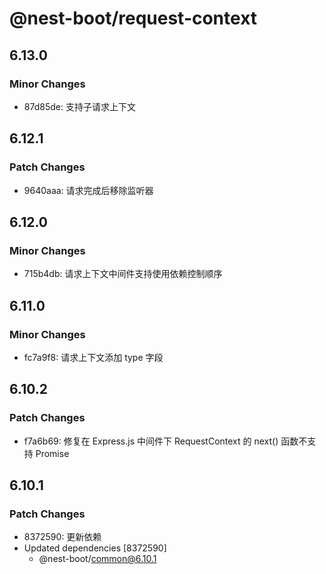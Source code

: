 # @nest-boot/request-context

## 6.13.0

### Minor Changes

- 87d85de: 支持子请求上下文

## 6.12.1

### Patch Changes

- 9640aaa: 请求完成后移除监听器

## 6.12.0

### Minor Changes

- 715b4db: 请求上下文中间件支持使用依赖控制顺序

## 6.11.0

### Minor Changes

- fc7a9f8: 请求上下文添加 type 字段

## 6.10.2

### Patch Changes

- f7a6b69: 修复在 Express.js 中间件下 RequestContext 的 next() 函数不支持 Promise

## 6.10.1

### Patch Changes

- 8372590: 更新依赖
- Updated dependencies [8372590]
  - @nest-boot/common@6.10.1
